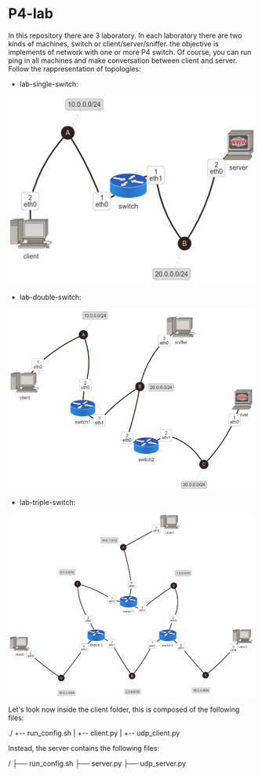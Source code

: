 # P4-lab
In this repository there are 3 laboratory. In each laboratory there are two kinds of machines, switch or client/server/sniffer. the objective is implements of network with one or more P4 switch. Of course, you can run ping in all machines and make conversation between client and server. Follow the rappresentation of topologies:
* lab-single-switch:

![lab-single-switch](https://github.com/giuseppevalentinobaldi/P4-lab/blob/master/res/lab-single-switch.png)

* lab-double-switch:

![lab-double-switch](https://github.com/giuseppevalentinobaldi/P4-lab/blob/master/res/lab-double-switch.png)

* lab-triple-switch:

![lab-triple-switch](https://github.com/giuseppevalentinobaldi/P4-lab/blob/master/res/lab-triple-switch.png)

Let's look now inside the client folder, this is composed of the following files:

./
+-- run_config.sh
|
+-- client.py
|
+-- udp_client.py

Instead, the server contains the following files:

/
├── run_config.sh
├── server.py
├── udp_server.py
